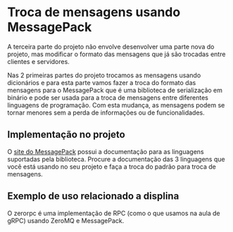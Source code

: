 # Troca de mensagens usando MessagePack

A terceira parte do projeto não envolve desenvolver uma parte nova do projeto, mas modificar o formato das mensagens que já são trocadas entre clientes e servidores.

Nas 2 primeiras partes do projeto trocamos as mensagens usando dicionários e para esta parte vamos fazer a troca do formato das mensagens para o MessagePack que é uma biblioteca de serialização em binário e pode ser usada para a troca de mensagens entre diferentes linguagens de programação. Com esta mudança, as mensagens podem se tornar menores sem a perda de informações ou de funcionalidades.

## Implementação no projeto

O [site do MessagePack](https://msgpack.org/) possui a documentação para as linguagens suportadas pela biblioteca. Procure a documentação das 3 linguagens que você está usando no seu projeto e faça a troca do padrão para troca de mensagens.

## Exemplo de uso relacionado a displina
O zerorpc é uma implementação de RPC (como o que usamos na aula de gRPC) usando ZeroMQ e MessagePack.
